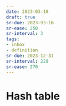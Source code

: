 ```yaml
---
date: 2023-03-18
draft: true
sr-due: 2023-03-16
sr-ease: 250
sr-interval: 3
tags:
- inbox
- definition
sr-due: 2023-12-31
sr-interval: 228
sr-ease: 270
---
```


# Hash table